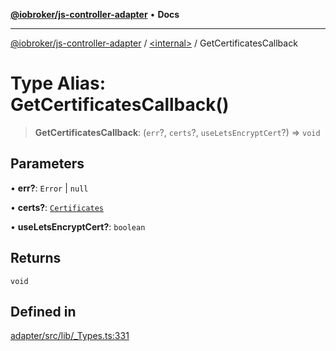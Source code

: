 [**@iobroker/js-controller-adapter**](../../README.md) • **Docs**

***

[@iobroker/js-controller-adapter](../../globals.md) / [\<internal\>](../README.md) / GetCertificatesCallback

# Type Alias: GetCertificatesCallback()

> **GetCertificatesCallback**: (`err`?, `certs`?, `useLetsEncryptCert`?) => `void`

## Parameters

• **err?**: `Error` \| `null`

• **certs?**: [`Certificates`](../interfaces/Certificates.md)

• **useLetsEncryptCert?**: `boolean`

## Returns

`void`

## Defined in

[adapter/src/lib/\_Types.ts:331](https://github.com/ioBroker/ioBroker.js-controller/blob/3daa8532c48e6c817fc472607ccec26424ca987e/packages/adapter/src/lib/_Types.ts#L331)
